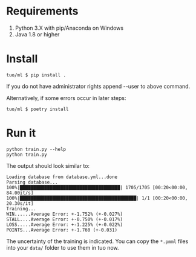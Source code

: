 # Requirements

1. Python 3.X with pip/Anaconda on Windows
2. Java 1.8 or higher

# Install

```
tuo/ml $ pip install .
```

If you do not have administrator rights append --user to above command.

Alternatively, if some errors occur in later steps:

```
tuo/ml $ poetry install 
```



# Run it

```
python train.py --help
python train.py
```

The output should look similar to:

```
Loading database from database.yml...done
Parsing database...
100%|█████████████████████████████████████| 1705/1705 [00:20<00:00, 84.00it/s]
100%|███████████████████████████████████████████| 1/1 [00:20<00:00, 20.30s/it]
Training...
WIN......Average Error: +-1.752% (+-0.027%)
STALL....Average Error: +-0.750% (+-0.017%)
LOSS.....Average Error: +-1.225% (+-0.022%)
POINTS...Average Error: +-1.760 (+-0.031)
```

The uncertainty of the training is indicated.
You can copy the `*.pmml` files into your `data/` folder to use them in tuo now.